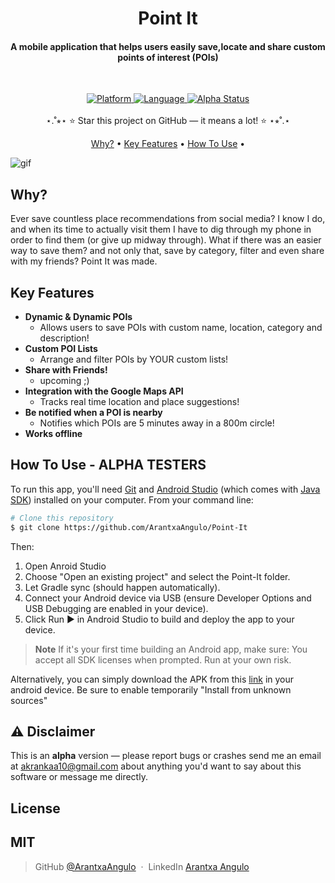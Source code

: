 
<h1 align="center">
  Point It
  <br>
</h1>
<h4 align="center">A mobile application that helps users easily save,locate and share custom points of interest (POIs)<br>
</h4>
<br>
<p align="center">
    <a href="https://img.shields.io/badge/Platform-Android-brightgreen">
    <img src="https://img.shields.io/badge/Platform-Android-brightgreen" alt="Platform">
  </a>
  <a href="https://img.shields.io/badge/Language-Java-blue">
    <img src="https://img.shields.io/badge/Language-Java-blue" alt="Language">
  </a>
  <a href="https://img.shields.io/badge/Status-Alpha-orange">
    <img src="https://img.shields.io/badge/Status-Alpha-orange" alt="Alpha Status">
  </a>
<br>
<br>
	⋆.˚⭒⋆ ⭐ Star this project on GitHub — it means a lot! ⭐ ⋆⭒˚.⋆
</p>

<p align="center">
  <a href="#why?">Why?</a> •
  <a href="#key-features">Key Features</a> •
  <a href="#how-to-use">How To Use</a> •
</p>

![gif](assets/gif1.gif)

## Why?
Ever save countless place recommendations from social media? I know I do, and when its time to actually visit them I have to dig through my phone in order to find them (or give up midway through). What if there was an easier way to save them? and not only that, save by category, filter and even share with my friends? Point It was made.

## Key Features
* <b>Dynamic & Dynamic POIs</b>
   - Allows users to save POIs with custom name, location, category and description!
* <b>Custom POI Lists</b>
  - Arrange and filter POIs by YOUR custom lists!
* <b>Share with Friends!</b>
  - upcoming ;)
* <b>Integration with the Google Maps API</b>
   - Tracks real time location and place suggestions!
* <b>Be notified when a POI is nearby</b>
   - Notifies which POIs are 5 minutes away in a 800m circle!
* <b>Works offline</b>

## How To Use - ALPHA TESTERS 

To run this app, you'll need [Git](https://git-scm.com) and [Android Studio](https://developer.android.com/studio) (which comes with [Java SDK](https://www.oracle.com/mx/java/technologies/downloads/)) installed on your computer. From your command line:

```bash
# Clone this repository
$ git clone https://github.com/ArantxaAngulo/Point-It

```
Then:
1. Open Anroid Studio
2. Choose "Open an existing project" and select the Point-It folder. 
3. Let Gradle sync (should happen automatically). 
4. Connect your Android device via USB (ensure Developer Options and USB Debugging are enabled in your device). 
5. Click Run ▶️ in Android Studio to build and deploy the app to your device.

> **Note**
> If it's your first time building an Android app, make sure: You accept all SDK licenses when prompted. Run at your own risk.

Alternatively, you can simply download the APK from this [link](https://drive.google.com/file/d/1ZgYU8AuwA2JCVaslbYxZFis32NIRwfvD/view?usp=sharing) in your android device. Be sure to enable temporarily "Install from unknown sources"

## ⚠️ Disclaimer
This is an <b>alpha</b> version — please report bugs or crashes send me an email at <akrankaa10@gmail.com> about anything you'd want to say about this software or message me directly. 

## License

MIT
---
> GitHub [@ArantxaAngulo](https://github.com/ArantxaAngulo) &nbsp;&middot;&nbsp;
> LinkedIn [Arantxa Angulo](https://www.linkedin.com/in/arantxa-angulok/)
